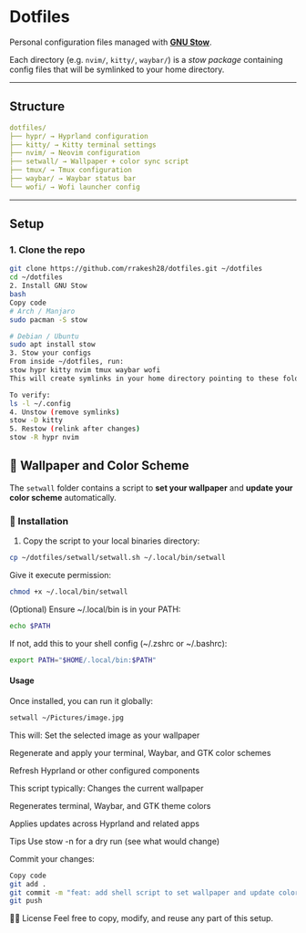 # Dotfiles

Personal configuration files managed with **[GNU Stow](https://www.gnu.org/software/stow/)**.

Each directory (e.g. `nvim/`, `kitty/`, `waybar/`) is a _stow package_ containing config files that will be symlinked to your home directory.

---

## Structure
```yaml
dotfiles/
├── hypr/ → Hyprland configuration
├── kitty/ → Kitty terminal settings
├── nvim/ → Neovim configuration
├── setwall/ → Wallpaper + color sync script
├── tmux/ → Tmux configuration
├── waybar/ → Waybar status bar
└── wofi/ → Wofi launcher config
```

---

## Setup

### 1. Clone the repo

```bash
git clone https://github.com/rrakesh28/dotfiles.git ~/dotfiles
cd ~/dotfiles
2. Install GNU Stow
bash
Copy code
# Arch / Manjaro
sudo pacman -S stow

# Debian / Ubuntu
sudo apt install stow
3. Stow your configs
From inside ~/dotfiles, run:
stow hypr kitty nvim tmux waybar wofi
This will create symlinks in your home directory pointing to these folders.

To verify:
ls -l ~/.config
4. Unstow (remove symlinks)
stow -D kitty
5. Restow (relink after changes)
stow -R hypr nvim
```

## 🎨 Wallpaper and Color Scheme

The `setwall` folder contains a script to **set your wallpaper** and **update your color scheme** automatically.

### 🧩 Installation

1. Copy the script to your local binaries directory:
```bash
cp ~/dotfiles/setwall/setwall.sh ~/.local/bin/setwall
```

Give it execute permission:
```bash
chmod +x ~/.local/bin/setwall
```


(Optional) Ensure ~/.local/bin is in your PATH:
```bash
echo $PATH
```

If not, add this to your shell config (~/.zshrc or ~/.bashrc):
```bash
export PATH="$HOME/.local/bin:$PATH"
```
#### Usage

Once installed, you can run it globally:
```bash
setwall ~/Pictures/image.jpg
```

This will:
Set the selected image as your wallpaper

Regenerate and apply your terminal, Waybar, and GTK color schemes

Refresh Hyprland or other configured components

This script typically:
Changes the current wallpaper

Regenerates terminal, Waybar, and GTK theme colors

Applies updates across Hyprland and related apps

Tips
Use stow -n <pkg> for a dry run (see what would change)

Commit your changes:
```bash
Copy code
git add .
git commit -m "feat: add shell script to set wallpaper and update color scheme"
git push
```

🧑‍💻 License
Feel free to copy, modify, and reuse any part of this setup.